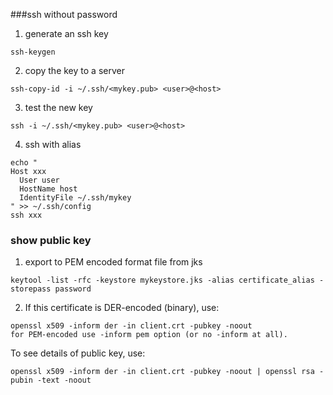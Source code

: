###ssh without password

1. generate an ssh key
```
ssh-keygen
```

2. copy the key to a server
```
ssh-copy-id -i ~/.ssh/<mykey.pub> <user>@<host>
```
3. test the new key
```
ssh -i ~/.ssh/<mykey.pub> <user>@<host>
```

4. ssh with alias
```
echo "
Host xxx
  User user
  HostName host
  IdentityFile ~/.ssh/mykey
" >> ~/.ssh/config
ssh xxx
```



### show public key
1. export to PEM encoded  format file from jks
```
keytool -list -rfc -keystore mykeystore.jks -alias certificate_alias -storepass password
```
2. If this certificate is DER-encoded (binary), use:
```
openssl x509 -inform der -in client.crt -pubkey -noout
for PEM-encoded use -inform pem option (or no -inform at all).
```
To see details of public key, use:
```
openssl x509 -inform der -in client.crt -pubkey -noout | openssl rsa -pubin -text -noout
```
